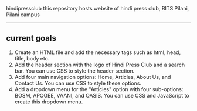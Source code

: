 hindipressclub
this repository hosts website of hindi press club, BITS Pilani, Pilani campus

 --------------
 current goals
 --------------
1. Create an HTML file and add the necessary tags such as html, head, title, body etc.
2. Add the header section with the logo of Hindi Press Club and a search bar. You can use CSS to style the header section.
3. Add four main navigation options: Home, Articles, About Us, and Contact Us. You can use CSS to style these options.
4. Add a dropdown menu for the "Articles" option with four sub-options: BOSM, APOGEE, VAANI, and OASIS. You can use CSS and JavaScript to create this dropdown menu.
